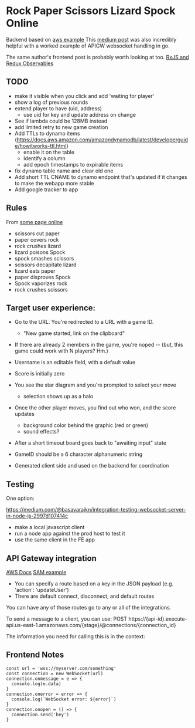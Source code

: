 # Rock Paper Scissors Lizard Spock Online

Backend based on [aws example](https://github.com/aws-samples/simple-websockets-chat-app)
This [medium post](https://medium.com/@techinscribed/authenticated-serverless-websockets-using-api-gateway-golang-lambda-6e661216638) was also incredibly helpful with a worked example of APIGW websocket handling in go. 

The same author's frontend post is probably worth looking at too. [RxJS and Redux Observables](https://techinscribed.com/websocket-connection-reconnection-rxjs-redux-observable/?utm_source=medium&utm_medium=Referral&utm_campaign=guest_blogging)

## TODO

* make it visible when you click and add 'waiting for player'
* show a log of previous rounds
* extend player to have (uid, address)
	* use uid for key and update address on change
* See if lambda could be 128MB instead
* add limited retry to new game creation
* Add TTLs to dynamo items (https://docs.aws.amazon.com/amazondynamodb/latest/developerguide/howitworks-ttl.html)
	* enable it on the table
	* Identify a column
	* add epoch timestamps to expirable items
* fix dynamo table name and clear old one
* Add short TTL CNAME to dynamo endpoint that's updated if it changes to make the webapp more stable
* Add google tracker to app

## Rules

From [some page online](https://dodona.ugent.be/en/exercises/1647887074/)

* scissors cut paper
* paper covers rock
* rock crushes lizard
* lizard poisons Spock
* spock smashes scissors
* scissors decapitate lizard
* lizard eats paper
* paper disproves Spock
* Spock vaporizes rock
* rock crushes scissors


## Target user experience:

* Go to the URL. You're redirected to a URL with a game ID.
	* "New game started, link on the clipboard"
* If there are already 2 members in the game, you're noped -- (but, this game could work with N players? Hm.)
* Username is an editable field, with a default value
* Score is initially zero
* You see the star diagram and you're prompted to select your move
	* selection shows up as a halo
* Once the other player moves, you find out who won, and the score updates
	* background color behind the graphic (red or green)
	* sound effects?
* After a short timeout board goes back to "awaiting input" state

* GameID should be a 6 character alphanumeric string
* Generated client side and used on the backend for coordination


## Testing

One option:

https://medium.com/@basavarajkn/integration-testing-websocket-server-in-node-js-2997d107414c

- make a local javascript client
- run a node app against the prod host to test it
- use the same client in the FE app

## API Gateway integration

[AWS Docs](https://docs.aws.amazon.com/apigateway/latest/developerguide/apigateway-websocket-api-overview.html)
[SAM example](https://github.com/aws-samples/simple-websockets-chat-app)

* You can specify a route based on a key in the JSON payload (e.g. 'action': 'updateUser')
* There are default connect, disconnect, and default routes

You can have any of those routes go to any or all of the integrations.

To send a message to a client, you can use:
POST https://{api-id}.execute-api.us-east-1.amazonaws.com/{stage}/@connections/{connection_id}

The information you need for calling this is in the context:

## Frontend Notes

	const url = 'wss://myserver.com/something'
	const connection = new WebSocket(url)
	connection.onmessage = e => {
	  console.log(e.data)
	}
	connection.onerror = error => {
	  console.log(`WebSocket error: ${error}`)
	}
	connection.onopen = () => {
	  connection.send('hey')
	}
